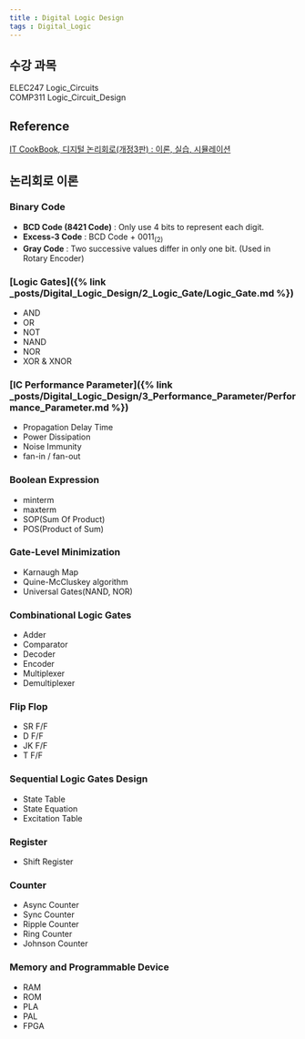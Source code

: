 ```yaml
---
title : Digital Logic Design
tags : Digital_Logic
---
```

## 수강 과목
ELEC247 Logic_Circuits    
COMP311 Logic_Circuit_Design

## Reference
[IT CookBook, 디지털 논리회로(개정3판) : 이론, 실습, 시뮬레이션](https://www.hanbit.co.kr/store/books/look.php?p_code=B4026954710)

## 논리회로 이론
### Binary Code
- **BCD Code (8421 Code)** : Only use 4 bits to represent each digit.
- **Excess-3 Code** : BCD Code + 0011<sub>(2)</sub>
- **Gray Code** : Two successive values differ in only one bit. (Used in Rotary Encoder)

### [Logic Gates]({% link _posts/Digital_Logic_Design/2_Logic_Gate/Logic_Gate.md %})
- AND
- OR
- NOT
- NAND
- NOR
- XOR & XNOR
### [IC Performance Parameter]({% link _posts/Digital_Logic_Design/3_Performance_Parameter/Performance_Parameter.md %})
- Propagation Delay Time
- Power Dissipation
- Noise Immunity
- fan-in / fan-out
### Boolean Expression
- minterm 
- maxterm
- SOP(Sum Of Product)
- POS(Product of Sum)

### Gate-Level Minimization
- Karnaugh Map
- Quine-McCluskey algorithm
- Universal Gates(NAND, NOR)

### Combinational Logic Gates
- Adder
- Comparator
- Decoder
- Encoder
- Multiplexer
- Demultiplexer

### Flip Flop
- SR F/F
- D F/F
- JK F/F
- T F/F

### Sequential Logic Gates Design
- State Table
- State Equation
- Excitation Table

### Register
- Shift Register

### Counter
- Async Counter
- Sync Counter
- Ripple Counter
- Ring Counter
- Johnson Counter

### Memory and Programmable Device
- RAM
- ROM
- PLA
- PAL
- FPGA
